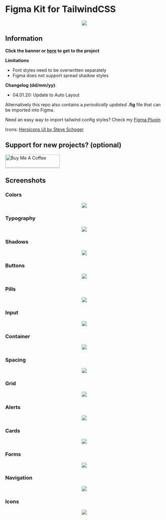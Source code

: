 # Figma Kit for TailwindCSS

<p align="center">
    <a align='center' href='https://www.figma.com/c/file/768809027799962739'>
    <img height="auto" width="auto" src="images/banner.png" />
    </a>
</p>

## Information

**Click the banner or [here](https://www.figma.com/c/file/768809027799962739) to get to the project**

**Limitations**

- Font styles need to be overwritten separately
- Figma does not support spread shadow styles

**Changelog (dd/mm/yy)**:

- 04.01.20: Update to Auto Layout

Alternatively this repo also contains a _periodically updated_ **.fig** file that can be imported into Figma.

Need an easy way to import tailwind config styles? Check my [Figma Plugin](https://www.figma.com/c/plugin/738806869514947558/Tailwind-CSS)

Icons: [Heroicons UI by Steve Schoger](https://github.com/sschoger/heroicons-ui)

## Support for new projects? (optional)

<a href="https://www.buymeacoffee.com/5WdhZyr" target="_blank"><img src="https://www.buymeacoffee.com/assets/img/custom_images/orange_img.png" alt="Buy Me A Coffee" style="height: 41px !important;width: 174px !important;box-shadow: 0px 3px 2px 0px rgba(190, 190, 190, 0.5) !important;-webkit-box-shadow: 0px 3px 2px 0px rgba(190, 190, 190, 0.5) !important;" ></a>

## Screenshots

### Colors

<p align="center">
    <img height="auto" width="auto" src="images/frame-0.png" />
</p>

### Typography

<p align="center">
    <img height="auto" width="auto" src="images/frame-1.png" />
</p>

### Shadows

<p align="center">
    <img height="auto" width="auto" src="images/frame-4.png" />
</p>

### Buttons

<p align="center">
    <img height="auto" width="auto" src="images/frame-7.png" />
</p>

### Pills

<p align="center">
    <img height="auto" width="auto" src="images/frame-11.png" />
</p>

### Input

<p align="center">
    <img height="auto" width="auto" src="images/frame-12.png" />
</p>

### Container

<p align="center">
    <img height="auto" width="auto" src="images/frame-6.png" />
</p>

### Spacing

<p align="center">
    <img height="auto" width="auto" src="images/frame-5.png" />
</p>

### Grid

<p align="center">
    <img height="auto" width="auto" src="images/frame-10.png" />
</p>

### Alerts

<p align="center">
    <img height="auto" width="auto" src="images/frame-9.png" />
</p>

### Cards

<p align="center">
    <img height="auto" width="auto" src="images/frame-13.png" />
</p>

### Forms

<p align="center">
    <img height="auto" width="auto" src="images/frame-8.png" />
</p>

### Navigation

<p align="center">
    <img height="auto" width="auto" src="images/frame-3.png" />
</p>

### Icons

<p align="center">
    <img height="auto" width="auto" src="images/frame-2.png" />
</p>
